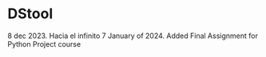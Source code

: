 # DStool
8 dec 2023. Hacia el infinito
7 January of 2024. Added Final Assignment for Python Project course
